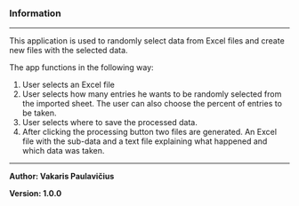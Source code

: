 ### Information

---

This application is used to randomly select data from Excel files and create new files with the selected data.

The app functions in the following way:

1) User selects an Excel file
2) User selects how many entries he wants to be randomly selected from the imported sheet. The user can also choose the percent of entries to be taken.
3) User selects where to save the processed data.
4) After clicking the processing button two files are generated. An Excel file with the sub-data and a text file explaining what happened and which data was taken.

---

**Author: Vakaris Paulavičius**

**Version: 1.0.0**